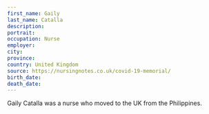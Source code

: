 ```yaml
---
first_name: Gaily
last_name: Catalla
description: 
portrait: 
occupation: Nurse
employer: 
city: 
province: 
country: United Kingdom
source: https://nursingnotes.co.uk/covid-19-memorial/
birth_date: 
death_date: 
---
```


Gaily Catalla was a nurse who moved to the UK from the Philippines.